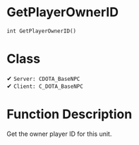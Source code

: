 # GetPlayerOwnerID
```
int GetPlayerOwnerID()
```
# Class
✔ `Server: CDOTA_BaseNPC`  
✔ `Client: C_DOTA_BaseNPC`  

# Function Description
Get the owner player ID for this unit.
